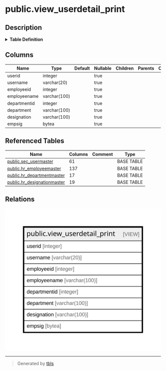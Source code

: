 # public.view_userdetail_print

## Description

<details>
<summary><strong>Table Definition</strong></summary>

```sql
CREATE VIEW view_userdetail_print AS (
 SELECT sec_usermaster.id AS userid,
    sec_usermaster.username,
    sec_usermaster.employeeid,
    hr_employeemaster.employeename,
    hr_employeemaster.departmentid,
    hr_departmentmaster.department,
    hr_designationmaster.designation,
    hr_employeemaster.empsig
   FROM (((sec_usermaster
     LEFT JOIN hr_employeemaster ON ((sec_usermaster.employeeid = hr_employeemaster.employeeid)))
     LEFT JOIN hr_departmentmaster ON ((hr_employeemaster.departmentid = hr_departmentmaster.departmentid)))
     LEFT JOIN hr_designationmaster ON ((hr_employeemaster.designationid = hr_designationmaster.designationid)))
)
```

</details>

## Columns

| Name | Type | Default | Nullable | Children | Parents | Comment |
| ---- | ---- | ------- | -------- | -------- | ------- | ------- |
| userid | integer |  | true |  |  |  |
| username | varchar(20) |  | true |  |  |  |
| employeeid | integer |  | true |  |  |  |
| employeename | varchar(100) |  | true |  |  |  |
| departmentid | integer |  | true |  |  |  |
| department | varchar(100) |  | true |  |  |  |
| designation | varchar(100) |  | true |  |  |  |
| empsig | bytea |  | true |  |  |  |

## Referenced Tables

| Name | Columns | Comment | Type |
| ---- | ------- | ------- | ---- |
| [public.sec_usermaster](public.sec_usermaster.md) | 61 |  | BASE TABLE |
| [public.hr_employeemaster](public.hr_employeemaster.md) | 137 |  | BASE TABLE |
| [public.hr_departmentmaster](public.hr_departmentmaster.md) | 17 |  | BASE TABLE |
| [public.hr_designationmaster](public.hr_designationmaster.md) | 19 |  | BASE TABLE |

## Relations

![er](public.view_userdetail_print.svg)

---

> Generated by [tbls](https://github.com/k1LoW/tbls)
